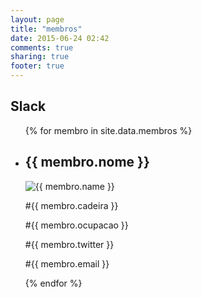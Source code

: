 ```yaml
---
layout: page
title: "membros"
date: 2015-06-24 02:42
comments: true
sharing: true
footer: true
---
```


## Slack

<ul class="membros">
  {% for membro in site.data.membros %}
    <li>
    	<h2>{{ membro.nome }}</h2>
    	<img src="{{ membro.email | to_gravatar }}" alt="{{ membro.name }}" />
    	<p>#{{ membro.cadeira }}</p>
    	<p>#{{ membro.ocupacao }}</p>
    	<p>#{{ membro.twitter }}</p>
    	<p>#{{ membro.email }}</p>
    </li>
  {% endfor %}
</ul>

